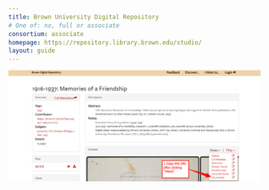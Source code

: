 ```yaml
---
title: Brown University Digital Repository
# One of: no, full or associate
consortium: associate
homepage: https://repository.library.brown.edu/studio/
layout: guide
---
```


![Click "Views" then copy the IIIF Manifest link](brown-1.png)

